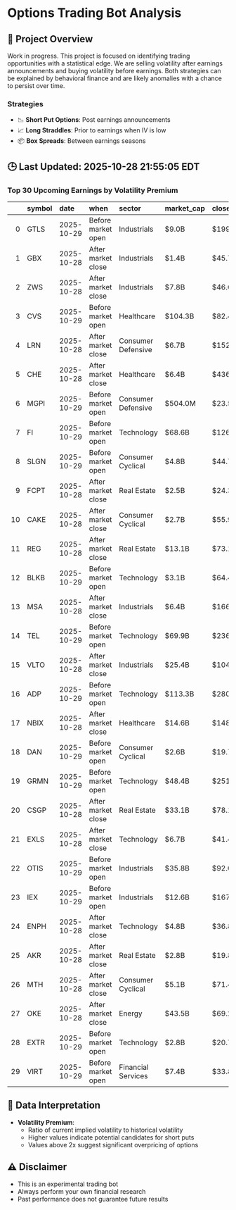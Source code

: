 # Options Trading Bot Analysis

## 🚀 Project Overview
Work in progress. This project is focused on identifying trading opportunities with a statistical edge.
We are selling volatility after earnings announcements and buying volatility before earnings.
Both strategies can be explained by behavioral finance and are likely anomalies with a chance to persist over time.

### Strategies
- 📉 **Short Put Options**: Post earnings announcements
- 📈 **Long Straddles**: Prior to earnings when IV is low
- 📦 **Box Spreads**: Between earnings seasons

## 🕒 Last Updated: 2025-10-28 21:55:05 EDT

### Top 30 Upcoming Earnings by Volatility Premium

|    | symbol   | date       | when               | sector             | market_cap   | close   | hv_current   | iv_current   | vol_premium   |
|---:|:---------|:-----------|:-------------------|:-------------------|:-------------|:--------|:-------------|:-------------|:--------------|
|  0 | GTLS     | 2025-10-29 | Before market open | Industrials        | $9.0B        | $199.50 | 2.24%        | 13.84%       | 6.18x         |
|  1 | GBX      | 2025-10-28 | After market close | Industrials        | $1.4B        | $45.70  | 22.65%       | 59.51%       | 2.63x         |
|  2 | ZWS      | 2025-10-28 | After market close | Industrials        | $7.8B        | $46.62  | 18.01%       | 42.76%       | 2.37x         |
|  3 | CVS      | 2025-10-29 | Before market open | Healthcare         | $104.3B      | $82.45  | 15.54%       | 35.19%       | 2.26x         |
|  4 | LRN      | 2025-10-28 | After market close | Consumer Defensive | $6.7B        | $152.64 | 27.43%       | 62.10%       | 2.26x         |
|  5 | CHE      | 2025-10-28 | After market close | Healthcare         | $6.4B        | $436.78 | 19.32%       | 41.66%       | 2.16x         |
|  6 | MGPI     | 2025-10-29 | Before market open | Consumer Defensive | $504.0M      | $23.56  | 23.58%       | 50.40%       | 2.14x         |
|  7 | FI       | 2025-10-29 | Before market open | Technology         | $68.6B       | $126.54 | 23.23%       | 49.21%       | 2.12x         |
|  8 | SLGN     | 2025-10-29 | Before market open | Consumer Cyclical  | $4.8B        | $44.74  | 17.74%       | 37.28%       | 2.10x         |
|  9 | FCPT     | 2025-10-28 | After market close | Real Estate        | $2.5B        | $24.34  | 12.48%       | 26.15%       | 2.10x         |
| 10 | CAKE     | 2025-10-28 | After market close | Consumer Cyclical  | $2.7B        | $55.91  | 23.15%       | 47.26%       | 2.04x         |
| 11 | REG      | 2025-10-28 | After market close | Real Estate        | $13.1B       | $73.18  | 11.74%       | 23.93%       | 2.04x         |
| 12 | BLKB     | 2025-10-29 | Before market open | Technology         | $3.1B        | $64.46  | 20.67%       | 41.82%       | 2.02x         |
| 13 | MSA      | 2025-10-28 | After market close | Industrials        | $6.4B        | $166.78 | 14.94%       | 29.83%       | 2.00x         |
| 14 | TEL      | 2025-10-29 | Before market open | Technology         | $69.9B       | $236.74 | 18.38%       | 36.33%       | 1.98x         |
| 15 | VLTO     | 2025-10-28 | After market close | Industrials        | $25.4B       | $104.12 | 11.73%       | 23.18%       | 1.98x         |
| 16 | ADP      | 2025-10-29 | Before market open | Technology         | $113.3B      | $280.53 | 11.58%       | 22.87%       | 1.97x         |
| 17 | NBIX     | 2025-10-28 | After market close | Healthcare         | $14.6B       | $148.94 | 22.93%       | 45.06%       | 1.97x         |
| 18 | DAN      | 2025-10-29 | Before market open | Consumer Cyclical  | $2.6B        | $19.79  | 25.78%       | 50.14%       | 1.94x         |
| 19 | GRMN     | 2025-10-29 | Before market open | Technology         | $48.4B       | $251.42 | 20.32%       | 39.31%       | 1.93x         |
| 20 | CSGP     | 2025-10-28 | After market close | Real Estate        | $33.1B       | $78.12  | 22.57%       | 42.34%       | 1.88x         |
| 21 | EXLS     | 2025-10-28 | After market close | Technology         | $6.7B        | $41.47  | 17.44%       | 32.44%       | 1.86x         |
| 22 | OTIS     | 2025-10-29 | Before market open | Industrials        | $35.8B       | $92.05  | 14.68%       | 27.21%       | 1.85x         |
| 23 | IEX      | 2025-10-29 | Before market open | Industrials        | $12.6B       | $167.60 | 18.40%       | 34.02%       | 1.85x         |
| 24 | ENPH     | 2025-10-28 | After market close | Technology         | $4.8B        | $36.81  | 48.26%       | 87.50%       | 1.81x         |
| 25 | AKR      | 2025-10-28 | After market close | Real Estate        | $2.8B        | $19.84  | 14.99%       | 27.03%       | 1.80x         |
| 26 | MTH      | 2025-10-28 | After market close | Consumer Cyclical  | $5.1B        | $71.41  | 26.02%       | 46.83%       | 1.80x         |
| 27 | OKE      | 2025-10-28 | After market close | Energy             | $43.5B       | $69.29  | 19.01%       | 34.18%       | 1.80x         |
| 28 | EXTR     | 2025-10-29 | Before market open | Technology         | $2.8B        | $20.74  | 34.71%       | 61.35%       | 1.77x         |
| 29 | VIRT     | 2025-10-29 | Before market open | Financial Services | $7.4B        | $33.86  | 22.36%       | 39.09%       | 1.75x         |

## 📝 Data Interpretation

- **Volatility Premium**: 
  - Ratio of current implied volatility to historical volatility
  - Higher values indicate potential candidates for short puts
  - Values above 2x suggest significant overpricing of options

## ⚠️ Disclaimer
- This is an experimental trading bot
- Always perform your own financial research
- Past performance does not guarantee future results

